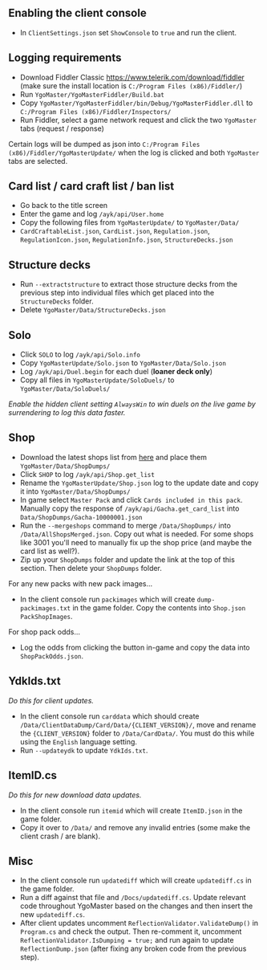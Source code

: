 ## Enabling the client console

- In `ClientSettings.json` set `ShowConsole` to `true` and run the client.

## Logging requirements

- Download Fiddler Classic https://www.telerik.com/download/fiddler (make sure the install location is `C:/Program Files (x86)/Fiddler/`)
- Run `YgoMaster/YgoMasterFiddler/Build.bat`
- Copy `YgoMaster/YgoMasterFiddler/bin/Debug/YgoMasterFiddler.dll` to `C:/Program Files (x86)/Fiddler/Inspectors/`
- Run Fiddler, select a game network request and click the two `YgoMaster` tabs (request / response)

Certain logs will be dumped as json into `C:/Program Files (x86)/Fiddler/YgoMasterUpdate/` when the log is clicked and both `YgoMaster` tabs are selected.

## Card list / card craft list / ban list

- Go back to the title screen
- Enter the game and log `/ayk/api/User.home`
- Copy the following files from `YgoMasterUpdate/` to `YgoMaster/Data/`
- `CardCraftableList.json`, `CardList.json`, `Regulation.json`, `RegulationIcon.json`, `RegulationInfo.json`, `StructureDecks.json`

## Structure decks

- Run `--extractstructure` to extract those structure decks from the previous step into individual files which get placed into the `StructureDecks` folder.
- Delete `YgoMaster/Data/StructureDecks.json`

## Solo

- Click `SOLO` to log `/ayk/api/Solo.info`
- Copy `YgoMasterUpdate/Solo.json` to `YgoMaster/Data/Solo.json`
- Log `/ayk/api/Duel.begin` for each duel (**loaner deck only**)
- Copy all files in `YgoMasterUpdate/SoloDuels/` to `YgoMaster/Data/SoloDuels/`

*Enable the hidden client setting `AlwaysWin` to win duels on the live game by surrendering to log this data faster.*

## Shop

- Download the latest shops list from [here](https://github.com/pixeltris/YgoMaster/issues/129) and place them `YgoMaster/Data/ShopDumps/`
- Click `SHOP` to log `/ayk/api/Shop.get_list`
- Rename the `YgoMasterUpdate/Shop.json` log to the update date and copy it into `YgoMaster/Data/ShopDumps/`
- In game select `Master Pack` and click `Cards included in this pack`. Manually copy the response of `/ayk/api/Gacha.get_card_list` into `Data/ShopDumps/Gacha-10000001.json`
- Run the `--mergeshops` command to merge `/Data/ShopDumps/` into `/Data/AllShopsMerged.json`. Copy out what is needed. For some shops like 3001 you'll need to manually fix up the shop price (and maybe the card list as well?).
- Zip up your `ShopDumps` folder and update the link at the top of this section. Then delete your `ShopDumps` folder.

For any new packs with new pack images...

- In the client console run `packimages` which will create `dump-packimages.txt` in the game folder. Copy the contents into `Shop.json` `PackShopImages`.

For shop pack odds...

- Log the odds from clicking the button in-game and copy the data into `ShopPackOdds.json`.

## YdkIds.txt

*Do this for client updates.*

- In the client console run `carddata` which should create `/Data/ClientDataDump/Card/Data/{CLIENT_VERSION}/`, move and rename the `{CLIENT_VERSION}` folder to `/Data/CardData/`. You must do this while using the `English` language setting.
- Run `--updateydk` to update `YdkIds.txt`.

## ItemID.cs

*Do this for new download data updates.*

- In the client console run `itemid` which will create `ItemID.json` in the game folder.
- Copy it over to `/Data/` and remove any invalid entries (some make the client crash / are blank).

## Misc

- In the client console run `updatediff` which will create `updatediff.cs` in the game folder.
- Run a diff against that file and `/Docs/updatediff.cs`. Update relevant code throughout YgoMaster based on the changes and then insert the new `updatediff.cs`.
- After client updates uncomment `ReflectionValidator.ValidateDump()` in `Program.cs` and check the output. Then re-comment it, uncomment `ReflectionValidator.IsDumping = true;` and run again to update `ReflectionDump.json` (after fixing any broken code from the previous step).